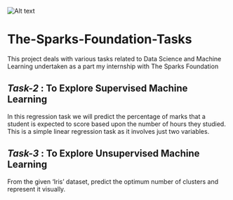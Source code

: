 ![Alt text](https://www.thesparksfoundationsingapore.org/images/logo_small.png "Graduate Rotaional Internship Program")

# The-Sparks-Foundation-Tasks
This project deals with various tasks related to Data Science and Machine Learning undertaken as a part my internship with The Sparks Foundation

## *Task-2* : To Explore Supervised Machine Learning 
In this regression task we will predict the percentage of marks that a student is expected to score based upon the number of hours they studied. This is a simple linear regression task as it involves just two variables.

## *Task-3* : To Explore Unsupervised Machine Learning
From the given ‘Iris’ dataset, predict the optimum number of clusters and represent it visually.
